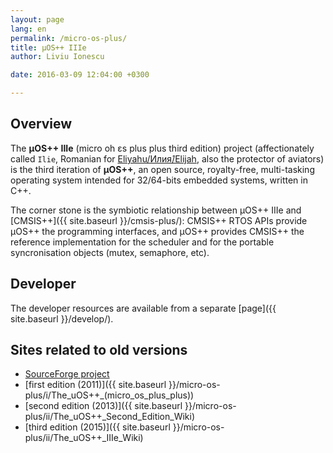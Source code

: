 ```yaml
---
layout: page
lang: en
permalink: /micro-os-plus/
title: µOS++ IIIe
author: Liviu Ionescu

date: 2016-03-09 12:04:00 +0300

---
```


## Overview

The **µOS++ IIIe** (micro oh ɛs plus plus third edition) project  (affectionately called `Ilie`, Romanian for [Eliyahu/Илия́/Elijah](http://en.wikipedia.org/wiki/Elijah), also the protector of aviators) is the third iteration of **µOS++**, an open source, royalty-free, multi-tasking operating system intended for 32/64-bits embedded systems, written in C++.

The corner stone is the symbiotic relationship between µOS++ IIIe and [CMSIS++]({{ site.baseurl }}/cmsis-plus/): CMSIS++ RTOS APIs provide µOS++ the programming interfaces, and µOS++ provides CMSIS++ the reference implementation for the scheduler and for the portable syncronisation objects (mutex, semaphore, etc).

## Developer

The developer resources are available from a separate [page]({{ site.baseurl }}/develop/).

## Sites related to old versions

* [SourceForge project](https://sourceforge.net/projects/micro-os-plus/)
* [first edition (2011)]({{ site.baseurl }}/micro-os-plus/i/The_uOS++_(micro_os_plus_plus))
* [second edition (2013)]({{ site.baseurl }}/micro-os-plus/ii/The_uOS++_Second_Edition_Wiki)
* [third edition (2015)]({{ site.baseurl }}/micro-os-plus/ii/The_uOS++_IIIe_Wiki) 
